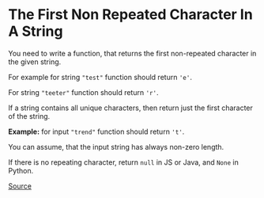 # The First Non Repeated Character In A String

You need to write a function, that returns the first
non-repeated character in the given string.

For example for string `"test"` function should return `'e'`.

For string `"teeter"` function should return `'r'`.

If a string contains all unique characters, then return just the
first character of the string.

**Example:** for input `"trend"` function should return `'t'`.

You can assume, that the input string has always non-zero length.

If there is no repeating character, return `null` in JS or Java,
and `None` in Python.

[Source](https://www.codewars.com/kata/570f6436b29c708a32000826/train/python)